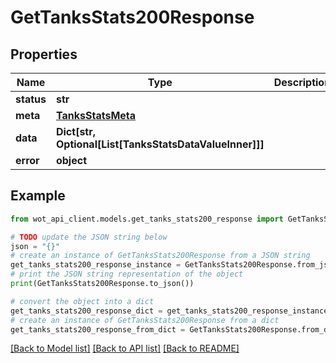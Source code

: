 # GetTanksStats200Response


## Properties

Name | Type | Description | Notes
------------ | ------------- | ------------- | -------------
**status** | **str** |  | 
**meta** | [**TanksStatsMeta**](TanksStatsMeta.md) |  | 
**data** | **Dict[str, Optional[List[TanksStatsDataValueInner]]]** |  | 
**error** | **object** |  | 

## Example

```python
from wot_api_client.models.get_tanks_stats200_response import GetTanksStats200Response

# TODO update the JSON string below
json = "{}"
# create an instance of GetTanksStats200Response from a JSON string
get_tanks_stats200_response_instance = GetTanksStats200Response.from_json(json)
# print the JSON string representation of the object
print(GetTanksStats200Response.to_json())

# convert the object into a dict
get_tanks_stats200_response_dict = get_tanks_stats200_response_instance.to_dict()
# create an instance of GetTanksStats200Response from a dict
get_tanks_stats200_response_from_dict = GetTanksStats200Response.from_dict(get_tanks_stats200_response_dict)
```
[[Back to Model list]](../README.md#documentation-for-models) [[Back to API list]](../README.md#documentation-for-api-endpoints) [[Back to README]](../README.md)


